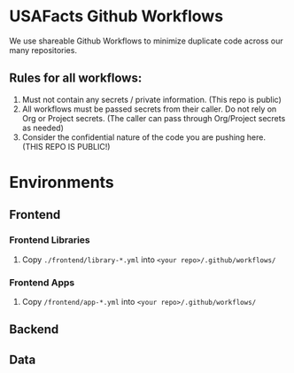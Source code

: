 # USAFacts Github Workflows
We use shareable Github Workflows to minimize duplicate code across our many repositories.

## Rules for all workflows:
1. Must not contain any secrets / private information. (This repo is public)
2. All workflows must be passed secrets from their caller. Do not rely on Org or Project secrets. (The caller can pass through Org/Project secrets as needed)
3. Consider the confidential nature of the code you are pushing here. (THIS REPO IS PUBLIC!)

# Environments
## Frontend
### Frontend Libraries
1. Copy `./frontend/library-*.yml` into `<your repo>/.github/workflows/`

### Frontend Apps
1. Copy `/frontend/app-*.yml` into `<your repo>/.github/workflows/`
## Backend

## Data
